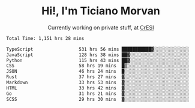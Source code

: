 <h1 align="center">Hi!, I'm Ticiano Morvan</h1>
<p align="center">Currently working on private stuff, at <a href="https://cresi.com.ar" target="_blank">CrESI</a></p>

<!--START_SECTION:waka-->

```txt
Total Time: 1,151 hrs 28 mins

TypeScript                 531 hrs 56 mins ███████████▓░░░░░░░░░░░░░   46.20 %
JavaScript                 128 hrs 38 mins ██▓░░░░░░░░░░░░░░░░░░░░░░   11.17 %
Python                     115 hrs 43 mins ██▓░░░░░░░░░░░░░░░░░░░░░░   10.05 %
CSS                        58 hrs 19 mins  █▒░░░░░░░░░░░░░░░░░░░░░░░   05.07 %
JSON                       46 hrs 24 mins  █░░░░░░░░░░░░░░░░░░░░░░░░   04.03 %
Rust                       37 hrs 27 mins  ▓░░░░░░░░░░░░░░░░░░░░░░░░   03.25 %
Markdown                   33 hrs 53 mins  ▓░░░░░░░░░░░░░░░░░░░░░░░░   02.94 %
HTML                       33 hrs 42 mins  ▓░░░░░░░░░░░░░░░░░░░░░░░░   02.93 %
Go                         31 hrs 21 mins  ▓░░░░░░░░░░░░░░░░░░░░░░░░   02.72 %
SCSS                       29 hrs 30 mins  ▓░░░░░░░░░░░░░░░░░░░░░░░░   02.56 %
```

<!--END_SECTION:waka-->
